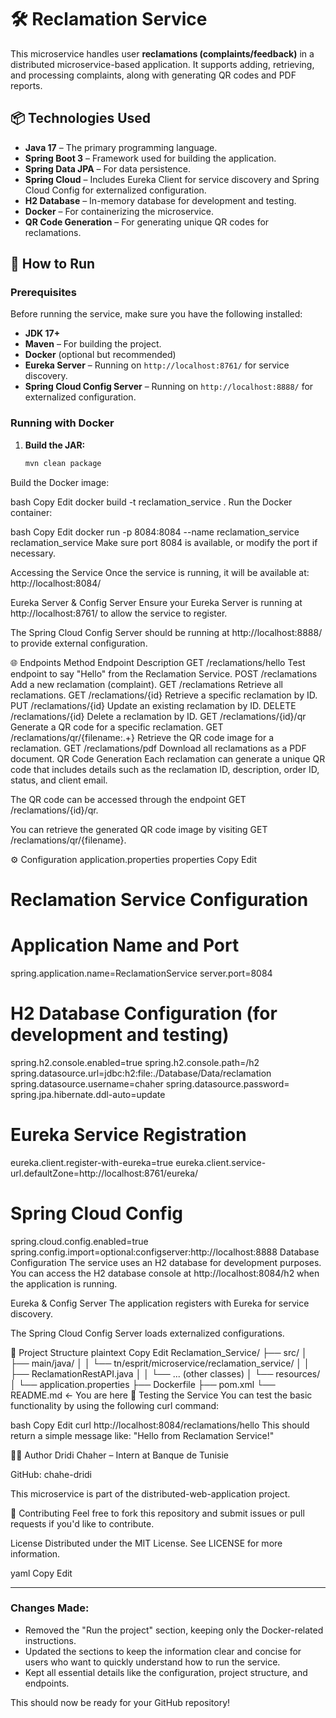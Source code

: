 # 🛠️ **Reclamation Service**

This microservice handles user **reclamations (complaints/feedback)** in a distributed microservice-based application. It supports adding, retrieving, and processing complaints, along with generating QR codes and PDF reports.

## 📦 **Technologies Used**

- **Java 17** – The primary programming language.
- **Spring Boot 3** – Framework used for building the application.
- **Spring Data JPA** – For data persistence.
- **Spring Cloud** – Includes Eureka Client for service discovery and Spring Cloud Config for externalized configuration.
- **H2 Database** – In-memory database for development and testing.
- **Docker** – For containerizing the microservice.
- **QR Code Generation** – For generating unique QR codes for reclamations.

## 🚀 **How to Run**

### **Prerequisites**

Before running the service, make sure you have the following installed:

- **JDK 17+**
- **Maven** – For building the project.
- **Docker** (optional but recommended)
- **Eureka Server** – Running on `http://localhost:8761/` for service discovery.
- **Spring Cloud Config Server** – Running on `http://localhost:8888/` for externalized configuration.

### **Running with Docker**

1. **Build the JAR:**

   ```bash
   mvn clean package
Build the Docker image:

bash
Copy
Edit
docker build -t reclamation_service .
Run the Docker container:

bash
Copy
Edit
docker run -p 8084:8084 --name reclamation_service reclamation_service
Make sure port 8084 is available, or modify the port if necessary.

Accessing the Service
Once the service is running, it will be available at:
http://localhost:8084/

Eureka Server & Config Server
Ensure your Eureka Server is running at http://localhost:8761/ to allow the service to register.

The Spring Cloud Config Server should be running at http://localhost:8888/ to provide external configuration.

🌐 Endpoints
Method	Endpoint	Description
GET	/reclamations/hello	Test endpoint to say "Hello" from the Reclamation Service.
POST	/reclamations	Add a new reclamation (complaint).
GET	/reclamations	Retrieve all reclamations.
GET	/reclamations/{id}	Retrieve a specific reclamation by ID.
PUT	/reclamations/{id}	Update an existing reclamation by ID.
DELETE	/reclamations/{id}	Delete a reclamation by ID.
GET	/reclamations/{id}/qr	Generate a QR code for a specific reclamation.
GET	/reclamations/qr/{filename:.+}	Retrieve the QR code image for a reclamation.
GET	/reclamations/pdf	Download all reclamations as a PDF document.
QR Code Generation
Each reclamation can generate a unique QR code that includes details such as the reclamation ID, description, order ID, status, and client email.

The QR code can be accessed through the endpoint GET /reclamations/{id}/qr.

You can retrieve the generated QR code image by visiting GET /reclamations/qr/{filename}.

⚙️ Configuration
application.properties
properties
Copy
Edit
# Reclamation Service Configuration

# Application Name and Port
spring.application.name=ReclamationService
server.port=8084

# H2 Database Configuration (for development and testing)
spring.h2.console.enabled=true
spring.h2.console.path=/h2
spring.datasource.url=jdbc:h2:file:./Database/Data/reclamation
spring.datasource.username=chaher
spring.datasource.password=
spring.jpa.hibernate.ddl-auto=update

# Eureka Service Registration
eureka.client.register-with-eureka=true
eureka.client.service-url.defaultZone=http://localhost:8761/eureka/

# Spring Cloud Config
spring.cloud.config.enabled=true
spring.config.import=optional:configserver:http://localhost:8888
Database Configuration
The service uses an H2 database for development purposes. You can access the H2 database console at http://localhost:8084/h2 when the application is running.

Eureka & Config Server
The application registers with Eureka for service discovery.

The Spring Cloud Config Server loads externalized configurations.

📁 Project Structure
plaintext
Copy
Edit
Reclamation_Service/
├── src/
│   ├── main/java/
│   │   └── tn/esprit/microservice/reclamation_service/
│   │       ├── ReclamationRestAPI.java
│   │       └── ... (other classes)
│   └── resources/
│       └── application.properties
├── Dockerfile
├── pom.xml
└── README.md  ← You are here
🧪 Testing the Service
You can test the basic functionality by using the following curl command:

bash
Copy
Edit
curl http://localhost:8084/reclamations/hello
This should return a simple message like:
"Hello from Reclamation Service!"

🧑‍💻 Author
Dridi Chaher – Intern at Banque de Tunisie

GitHub: chahe-dridi

This microservice is part of the distributed-web-application project.

🚀 Contributing
Feel free to fork this repository and submit issues or pull requests if you'd like to contribute.

License
Distributed under the MIT License. See LICENSE for more information.

yaml
Copy
Edit

---

### Changes Made:
- Removed the "Run the project" section, keeping only the Docker-related instructions.
- Updated the sections to keep the information clear and concise for users who want to quickly understand how to run the service.
- Kept all essential details like the configuration, project structure, and endpoints.

This should now be ready for your GitHub repository!